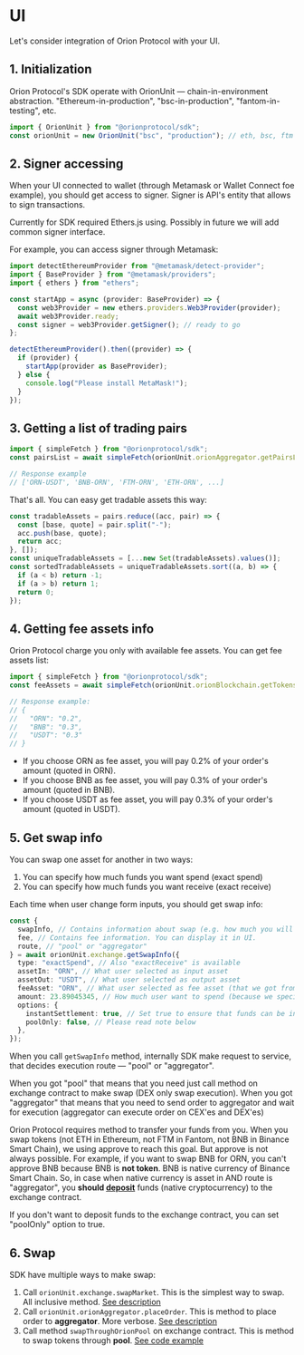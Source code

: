 # UI

Let's consider integration of Orion Protocol with your UI.

## 1. Initialization

Orion Protocol's SDK operate with OrionUnit — chain-in-environment abstraction. "Ethereum-in-production", "bsc-in-production", "fantom-in-testing", etc.

```ts
import { OrionUnit } from "@orionprotocol/sdk";
const orionUnit = new OrionUnit("bsc", "production"); // eth, bsc, ftm available
```

## 2. Signer accessing

When your UI connected to wallet (through Metamask or Wallet Connect foe example), you should get access to signer.
Signer is API's entity that allows to sign transactions.

Currently for SDK required Ethers.js using. Possibly in future we will add common signer interface.

For example, you can access signer through Metamask:

```ts
import detectEthereumProvider from "@metamask/detect-provider";
import { BaseProvider } from "@metamask/providers";
import { ethers } from "ethers";

const startApp = async (provider: BaseProvider) => {
  const web3Provider = new ethers.providers.Web3Provider(provider);
  await web3Provider.ready;
  const signer = web3Provider.getSigner(); // ready to go
};

detectEthereumProvider().then((provider) => {
  if (provider) {
    startApp(provider as BaseProvider);
  } else {
    console.log("Please install MetaMask!");
  }
});
```

## 3. Getting a list of trading pairs

```ts
import { simpleFetch } from "@orionprotocol/sdk";
const pairsList = await simpleFetch(orionUnit.orionAggregator.getPairsList)();

// Response example
// ['ORN-USDT', 'BNB-ORN', 'FTM-ORN', 'ETH-ORN', ...]
```

That's all. You can easy get tradable assets this way:

```ts
const tradableAssets = pairs.reduce((acc, pair) => {
  const [base, quote] = pair.split("-");
  acc.push(base, quote);
  return acc;
}, []);
const uniqueTradableAssets = [...new Set(tradableAssets).values()];
const sortedTradableAssets = uniqueTradableAssets.sort((a, b) => {
  if (a < b) return -1;
  if (a > b) return 1;
  return 0;
});
```

## 4. Getting fee assets info

Orion Protocol charge you only with available fee assets. You can get fee assets list:

```ts
import { simpleFetch } from "@orionprotocol/sdk";
const feeAssets = await simpleFetch(orionUnit.orionBlockchain.getTokensFee)();

// Response example:
// {
//   "ORN": "0.2",
//   "BNB": "0.3",
//   "USDT": "0.3"
// }
```

- If you choose ORN as fee asset, you will pay 0.2% of your order's amount (quoted in ORN).
- If you choose BNB as fee asset, you will pay 0.3% of your order's amount (quoted in BNB).
- If you choose USDT as fee asset, you will pay 0.3% of your order's amount (quoted in USDT).

## 5. Get swap info

You can swap one asset for another in two ways:

1. You can specify how much funds you want spend (exact spend)
2. You can specify how much funds you want receive (exact receive)

Each time when user change form inputs, you should get swap info:

```ts
const {
  swapInfo, // Contains information about swap (e.g. how much you will receive, how much you will spend, price)
  fee, // Contains fee information. You can display it in UI.
  route, // "pool" or "aggregator"
} = await orionUnit.exchange.getSwapInfo({
  type: "exactSpend", // Also "exactReceive" is available
  assetIn: "ORN", // What user selected as input asset
  assetOut: "USDT", // What user selected as output asset
  feeAsset: "ORN", // What user selected as fee asset (that we got from previous step)
  amount: 23.89045345, // How much user want to spend (because we specified "exactSpend" in "type" param)
  options: {
    instantSettlement: true, // Set true to ensure that funds can be instantly transferred to wallet (otherwise, there is a possibility of receiving funds to the balance of the exchange contract)
    poolOnly: false, // Please read note below
  },
});
```

When you call `getSwapInfo` method, internally SDK make request to service, that decides execution route — "pool" or "aggregator".

When you got "pool" that means that you need just call method on exchange contract to make swap (DEX only swap execution).
When you got "aggregator" that means that you need to send order to aggregator and wait for execution (aggregator can execute order on CEX'es and DEX'es)

Orion Protocol requires method to transfer your funds from you. When you swap tokens (not ETH in Ethereum, not FTM in Fantom, not BNB in Binance Smart Chain), we using approve to reach this goal. But approve is not always possible. For example, if you want to swap BNB for ORN, you can't approve BNB because BNB is **not token**. BNB is native currency of Binance Smart Chain. So, in case when native currency is asset in AND route is "aggregator", you **should [deposit](../README.md#deposit)** funds (native cryptocurrency) to the exchange contract.

If you don't want to deposit funds to the exchange contract, you can set "poolOnly" option to true.

## 6. Swap

SDK have multiple ways to make swap:

1. Call `orionUnit.exchange.swapMarket`. This is the simplest way to swap. All inclusive method. [See description](../README.md#make-swap-market)
2. Call `orionUnit.orionAggregator.placeOrder`. This is method to place order to **aggregator**. More verbose. [See description](../README.md#place-order-in-orion-aggregator)
3. Call method `swapThroughOrionPool` on exchange contract. This is method to swap tokens through **pool**. [See code example](../src/OrionUnit/Exchange/swapMarket.ts)
